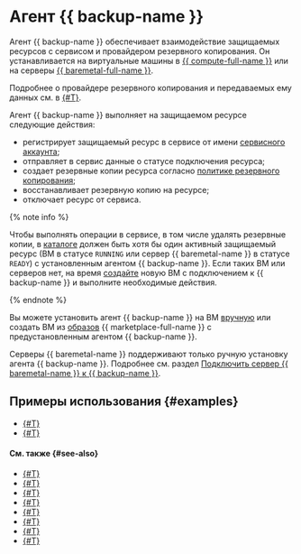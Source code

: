 # Агент {{ backup-name }}

Агент {{ backup-name }} обеспечивает взаимодействие защищаемых ресурсов с сервисом и провайдером резервного копирования. Он устанавливается на виртуальные машины в [{{ compute-full-name }}](../../compute/index.yaml) или на серверы [{{ baremetal-full-name }}](../../baremetal/index.yaml).

Подробнее о провайдере резервного копирования и передаваемых ему данных см. в [{#T}](index.md#providers).

Агент {{ backup-name }} выполняет на защищаемом ресурсе следующие действия:

* регистрирует защищаемый ресурс в сервисе от имени [сервисного аккаунта](vm-connection.md#sa);
* отправляет в сервис данные о статусе подключения ресурса;
* создает резервные копии ресурса согласно [политике резервного копирования](policy.md);
* восстанавливает резервную копию на ресурсе;
* отключает ресурс от сервиса.

{% note info %}

Чтобы выполнять операции в сервисе, в том числе удалять резервные копии, в [каталоге](../../resource-manager/concepts/resources-hierarchy.md#folder) должен быть хотя бы один активный защищаемый ресурс (ВМ в статусе `RUNNING` или сервер {{ baremetal-name }} в статусе `READY`) с установленным агентом {{ backup-name }}. Если таких ВМ или серверов нет, на время [создайте](../operations/create-vm.md) новую ВМ с подключением к {{ backup-name }} и выполните необходимые действия.

{% endnote %}

Вы можете установить агент {{ backup-name }} на ВМ [вручную](vm-connection.md#self-install) или создать ВМ из [образов](vm-connection.md#os) {{ marketplace-full-name }} с предустановленным агентом {{ backup-name }}.

Серверы {{ baremetal-name }} поддерживают только ручную установку агента {{ backup-name }}. Подробнее см. раздел [Подключить сервер {{ baremetal-name }} к {{ backup-name }}](../operations/backup-baremetal/backup-baremetal.md).


## Примеры использования {#examples}

* [{#T}](../tutorials/backup-baremetal.md)
* [{#T}](../tutorials/vm-with-backup-policy/index.md)


#### См. также {#see-also}

* [{#T}](../operations/connect-vm-linux.md)
* [{#T}](../operations/connect-vm-oslogin-linux.md)
* [{#T}](../operations/connect-vm-windows.md)
* [{#T}](../operations/refresh-connection.md)
* [{#T}](../operations/update-backup-agent.md)
* [{#T}](../operations/refresh-connection-oslogin-linux.md)
* [{#T}](../operations/backup-baremetal/backup-baremetal.md)
* [{#T}](../operations/backup-baremetal/refresh-connection.md)